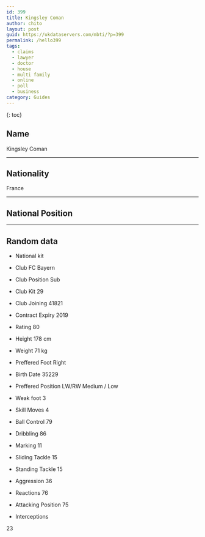 ```yaml
---
id: 399
title: Kingsley Coman
author: chito
layout: post
guid: https://ukdataservers.com/mbti/?p=399
permalink: /hello399
tags:
  - claims
  - lawyer
  - doctor
  - house
  - multi family
  - online
  - poll
  - business
category: Guides
---
```



{: toc}

## Name  
Kingsley Coman 

* * *

## Nationality  
France 

* * *

## National Position 

* * *

## Random data 

  * National kit 
  * Club 
FC Bayern 

  * Club Position 
Sub 

  * Club Kit 
29 

  * Club Joining 
41821 

  * Contract Expiry 
2019 

  * Rating 
80 

  * Height 
178 cm 

  * Weight 
71 kg 

  * Preffered Foot 
Right 

  * Birth Date 
35229 

  * Preffered Position 
LW/RW Medium / Low 

  * Weak foot 
3 

  * Skill Moves 
4 

  * Ball Control 
79 

  * Dribbling 
86 

  * Marking 
11 

  * Sliding Tackle 
15 

  * Standing Tackle 
15 

  * Aggression 
36 

  * Reactions 
76 

  * Attacking Position 
75 

  * Interceptions 

23